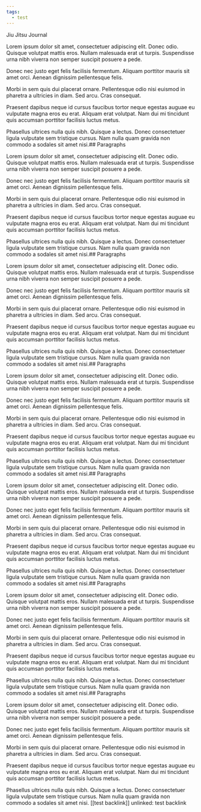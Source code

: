 ```yaml
---
tags:
  - test
---
```

Jiu Jitsu Journal

Lorem ipsum dolor sit amet, consectetuer adipiscing elit. Donec odio. Quisque volutpat mattis eros. Nullam malesuada erat ut turpis. Suspendisse urna nibh viverra non semper suscipit posuere a pede.

Donec nec justo eget felis facilisis fermentum. Aliquam porttitor mauris sit amet orci. Aenean dignissim pellentesque felis.

Morbi in sem quis dui placerat ornare. Pellentesque odio nisi euismod in pharetra a ultricies in diam. Sed arcu. Cras consequat.

Praesent dapibus neque id cursus faucibus tortor neque egestas auguae eu vulputate magna eros eu erat. Aliquam erat volutpat. Nam dui mi tincidunt quis accumsan porttitor facilisis luctus metus.

Phasellus ultrices nulla quis nibh. Quisque a lectus. Donec consectetuer ligula vulputate sem tristique cursus. Nam nulla quam gravida non commodo a sodales sit amet nisi.## Paragraphs

Lorem ipsum dolor sit amet, consectetuer adipiscing elit. Donec odio. Quisque volutpat mattis eros. Nullam malesuada erat ut turpis. Suspendisse urna nibh viverra non semper suscipit posuere a pede.

Donec nec justo eget felis facilisis fermentum. Aliquam porttitor mauris sit amet orci. Aenean dignissim pellentesque felis.

Morbi in sem quis dui placerat ornare. Pellentesque odio nisi euismod in pharetra a ultricies in diam. Sed arcu. Cras consequat.

Praesent dapibus neque id cursus faucibus tortor neque egestas auguae eu vulputate magna eros eu erat. Aliquam erat volutpat. Nam dui mi tincidunt quis accumsan porttitor facilisis luctus metus.

Phasellus ultrices nulla quis nibh. Quisque a lectus. Donec consectetuer ligula vulputate sem tristique cursus. Nam nulla quam gravida non commodo a sodales sit amet nisi.## Paragraphs

Lorem ipsum dolor sit amet, consectetuer adipiscing elit. Donec odio. Quisque volutpat mattis eros. Nullam malesuada erat ut turpis. Suspendisse urna nibh viverra non semper suscipit posuere a pede.

Donec nec justo eget felis facilisis fermentum. Aliquam porttitor mauris sit amet orci. Aenean dignissim pellentesque felis.

Morbi in sem quis dui placerat ornare. Pellentesque odio nisi euismod in pharetra a ultricies in diam. Sed arcu. Cras consequat.

Praesent dapibus neque id cursus faucibus tortor neque egestas auguae eu vulputate magna eros eu erat. Aliquam erat volutpat. Nam dui mi tincidunt quis accumsan porttitor facilisis luctus metus.

Phasellus ultrices nulla quis nibh. Quisque a lectus. Donec consectetuer ligula vulputate sem tristique cursus. Nam nulla quam gravida non commodo a sodales sit amet nisi.## Paragraphs

Lorem ipsum dolor sit amet, consectetuer adipiscing elit. Donec odio. Quisque volutpat mattis eros. Nullam malesuada erat ut turpis. Suspendisse urna nibh viverra non semper suscipit posuere a pede.

Donec nec justo eget felis facilisis fermentum. Aliquam porttitor mauris sit amet orci. Aenean dignissim pellentesque felis.

Morbi in sem quis dui placerat ornare. Pellentesque odio nisi euismod in pharetra a ultricies in diam. Sed arcu. Cras consequat.

Praesent dapibus neque id cursus faucibus tortor neque egestas auguae eu vulputate magna eros eu erat. Aliquam erat volutpat. Nam dui mi tincidunt quis accumsan porttitor facilisis luctus metus.

Phasellus ultrices nulla quis nibh. Quisque a lectus. Donec consectetuer ligula vulputate sem tristique cursus. Nam nulla quam gravida non commodo a sodales sit amet nisi.## Paragraphs

Lorem ipsum dolor sit amet, consectetuer adipiscing elit. Donec odio. Quisque volutpat mattis eros. Nullam malesuada erat ut turpis. Suspendisse urna nibh viverra non semper suscipit posuere a pede.

Donec nec justo eget felis facilisis fermentum. Aliquam porttitor mauris sit amet orci. Aenean dignissim pellentesque felis.

Morbi in sem quis dui placerat ornare. Pellentesque odio nisi euismod in pharetra a ultricies in diam. Sed arcu. Cras consequat.

Praesent dapibus neque id cursus faucibus tortor neque egestas auguae eu vulputate magna eros eu erat. Aliquam erat volutpat. Nam dui mi tincidunt quis accumsan porttitor facilisis luctus metus.

Phasellus ultrices nulla quis nibh. Quisque a lectus. Donec consectetuer ligula vulputate sem tristique cursus. Nam nulla quam gravida non commodo a sodales sit amet nisi.## Paragraphs

Lorem ipsum dolor sit amet, consectetuer adipiscing elit. Donec odio. Quisque volutpat mattis eros. Nullam malesuada erat ut turpis. Suspendisse urna nibh viverra non semper suscipit posuere a pede.

Donec nec justo eget felis facilisis fermentum. Aliquam porttitor mauris sit amet orci. Aenean dignissim pellentesque felis.

Morbi in sem quis dui placerat ornare. Pellentesque odio nisi euismod in pharetra a ultricies in diam. Sed arcu. Cras consequat.

Praesent dapibus neque id cursus faucibus tortor neque egestas auguae eu vulputate magna eros eu erat. Aliquam erat volutpat. Nam dui mi tincidunt quis accumsan porttitor facilisis luctus metus.

Phasellus ultrices nulla quis nibh. Quisque a lectus. Donec consectetuer ligula vulputate sem tristique cursus. Nam nulla quam gravida non commodo a sodales sit amet nisi.## Paragraphs

Lorem ipsum dolor sit amet, consectetuer adipiscing elit. Donec odio. Quisque volutpat mattis eros. Nullam malesuada erat ut turpis. Suspendisse urna nibh viverra non semper suscipit posuere a pede.

Donec nec justo eget felis facilisis fermentum. Aliquam porttitor mauris sit amet orci. Aenean dignissim pellentesque felis.

Morbi in sem quis dui placerat ornare. Pellentesque odio nisi euismod in pharetra a ultricies in diam. Sed arcu. Cras consequat.

Praesent dapibus neque id cursus faucibus tortor neque egestas auguae eu vulputate magna eros eu erat. Aliquam erat volutpat. Nam dui mi tincidunt quis accumsan porttitor facilisis luctus metus.

Phasellus ultrices nulla quis nibh. Quisque a lectus. Donec consectetuer ligula vulputate sem tristique cursus. Nam nulla quam gravida non commodo a sodales sit amet nisi.
[[test backlink]]
unlinked: test backlink